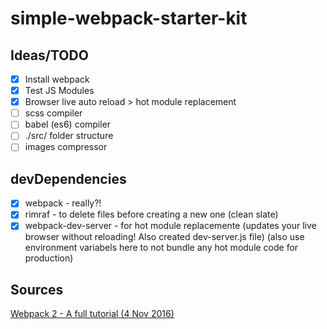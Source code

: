 # simple-webpack-starter-kit

## Ideas/TODO

- [x] Install webpack
- [x] Test JS Modules
- [x] Browser live auto reload > hot module replacement
- [ ] scss compiler
- [ ] babel (es6) compiler
- [ ] ./src/ folder structure
- [ ] images compressor
## devDependencies
- [x] webpack - really?!
- [x] rimraf - to delete files before creating a new one (clean slate)
- [x] webpack-dev-server - for hot module replacemente (updates your live browser without reloading! Also created dev-server.js file) (also use environment variabels here to not bundle any hot module code for production)

## Sources
[Webpack 2 - A full tutorial (4 Nov 2016)](https://www.youtube.com/watch?v=eWmkBNBTbMM&t=2323s)
